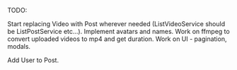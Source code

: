 TODO:

Start replacing Video with Post wherever needed (ListVideoService should be ListPostService etc...).
Implement avatars and names.
Work on ffmpeg to convert uploaded videos to mp4 and get duration.
Work on UI - pagination, modals.

Add User to Post.